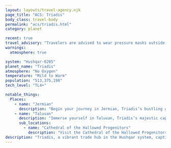 ```yaml
---
layout: layouts/travel-agency.njk
page_title: "ACS: Triadis"
body_class: travel-body
permalink: "acs/triadis.html"
category: planet

recent: true
travel_advisory: "Travelers are advised to wear pressure masks outside designated areas due to Triadis’s airless atmosphere. Major cities and facilities provide safe, filtered environments for a comfortable visit."
warnings:
  atmosphere: true

system: "Hushqar-0205"
planet_name: "Triadis"
atmosphere: "No Oxygen"
temperature: "Mild to Warm"
population: "513,375,198"
tech_level: "TL4+"

notable_things:
  Places:
    - name: "Jermian"
      description: "Begin your journey in Jermian, Triadis’s bustling gateway city, home to a towering space elevator connecting to the orbiting spaceport. Explore vibrant convenience districts offering every traveler’s need, from local crafts to grav-train rides linking to the planet’s scenic destinations."
    - name: "Taluvan"
      description: "Immerse yourself in Taluvan, Triadis’s majestic capital nestled at the foot of a grand mountain and sprawling up its slopes. Wander thriving shopping districts, ride automated grav-trains, and marvel at the capital building’s commanding views, a beacon of the planet’s vibrant trade and culture."
      sub_locations:
        - name: "Cathedral of the Hallowed Progenitors"
          description: "Visit the Cathedral of the Hallowed Progenitors, a stunning cultural landmark in Taluvan. Guided tours offer insights into Triadis’s reverence for ancient technology, showcasing its architectural grandeur and historical significance."
description: "Triadis, a vibrant trade hub in the Hushqar system, captivates with its lush forests and towering mountains set beneath a delicate, starry sky. A world of bustling markets and cultural treasures, it draws travelers to its scenic cities and storied landmarks. From Jermian’s lively space elevator to Taluvan’s mountain-hugging capital, Triadis blends natural splendor with thriving commerce. Whether exploring sacred sites or browsing vibrant bazaars, your journey to Triadis promises adventure and cultural wonder."
---
```

